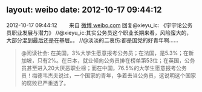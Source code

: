 layout: weibo
date: 2012-10-17 09:44:12
---
2012-10-17 09:44:12  &nbsp;&nbsp;&nbsp;&nbsp;&nbsp;&nbsp; 来自 <a href="http://weibo.com/" rel="nofollow">微博 weibo.com</a>
回复@xieyu_ic: 《宇宇论公务员职业发展与潜力》 //@xieyu_ic:其实公务员这个职业长期来看，风险蛮大的，大部分混到最后还是在基层。。 //@淡淡的二哀伤:都是国党的好青年啊……
>  @阅读社会: 在美国，3%大学生愿意报考公务员；在法国，是5.3%；在新加坡，只有2%。在日本，就业倾向公务员排在榜单第53位；在英国，公务员甚至进入20大厌恶职业榜；而在中国，76.5%的大学生愿意报考公务员！梅德韦杰夫说过，一个国家的青年，争着去当公务员，这说明这个国家的腐败已严重透了。 ​​​
